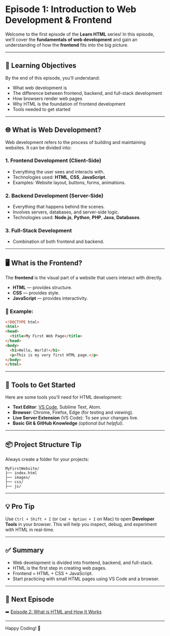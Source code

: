 # Episode 1: Introduction to Web Development & Frontend

Welcome to the first episode of the **Learn HTML** series! In this episode, we’ll cover the **fundamentals of web development** and gain an understanding of how the **frontend** fits into the big picture.

---

## 🧠 Learning Objectives

By the end of this episode, you’ll understand:

- What web development is
- The difference between frontend, backend, and full-stack development
- How browsers render web pages
- Why HTML is the foundation of frontend development
- Tools needed to get started

---

## 🌐 What is Web Development?

Web development refers to the process of building and maintaining websites. It can be divided into:

### 1. **Frontend Development (Client-Side)**
- Everything the user sees and interacts with.
- Technologies used: **HTML**, **CSS**, **JavaScript**.
- Examples: Website layout, buttons, forms, animations.

### 2. **Backend Development (Server-Side)**
- Everything that happens behind the scenes.
- Involves servers, databases, and server-side logic.
- Technologies used: **Node.js**, **Python**, **PHP**, **Java**, **Databases**.

### 3. **Full-Stack Development**
- Combination of both frontend and backend.

---

## 🖥️ What is the Frontend?

The **frontend** is the visual part of a website that users interact with directly.

- **HTML** — provides structure.
- **CSS** — provides style.
- **JavaScript** — provides interactivity.

### 🎯 Example:
```html
<!DOCTYPE html>
<html>
<head>
  <title>My First Web Page</title>
</head>
<body>
  <h1>Hello, World!</h1>
  <p>This is my very first HTML page.</p>
</body>
</html>
```

---

## 🧰 Tools to Get Started

Here are some tools you’ll need for HTML development:

- **Text Editor**: [VS Code](https://code.visualstudio.com/), Sublime Text, Atom.
- **Browser**: Chrome, Firefox, Edge (for testing and viewing).
- **Live Server Extension** (VS Code): To see your changes live.
- **Basic Git & GitHub Knowledge** *(optional but helpful)*.

---

## 📦 Project Structure Tip

Always create a folder for your projects:
```
MyFirstWebsite/
├── index.html
├── images/
├── css/
├── js/
```

---

## 💡 Pro Tip

Use `Ctrl + Shift + I` (or `Cmd + Option + I` on Mac) to open **Developer Tools** in your browser. This will help you inspect, debug, and experiment with HTML in real-time.

---

## ✅ Summary

- Web development is divided into frontend, backend, and full-stack.
- HTML is the first step in creating web pages.
- Frontend = HTML + CSS + JavaScript.
- Start practicing with small HTML pages using VS Code and a browser.

---

## 🔗 Next Episode

➡️ [Episode 2: What is HTML and How It Works](../Episode_02/Readme.md)

---

Happy Coding! 🚀
